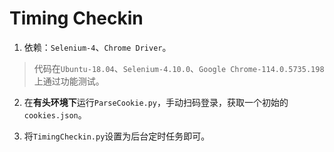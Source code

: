# Timing Checkin


1. 依赖：`Selenium-4`、`Chrome Driver`。

> 代码在`Ubuntu-18.04`、`Selenium-4.10.0`、`Google Chrome-114.0.5735.198`上通过功能测试。

2. 在**有头环境下**运行`ParseCookie.py`，手动扫码登录，获取一个初始的`cookies.json`。

3. 将`TimingCheckin.py`设置为后台定时任务即可。